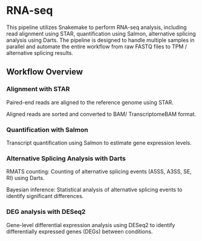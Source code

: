 # RNA-seq
This pipeline utilizes Snakemake to perform RNA-seq analysis, including read alignment using STAR, quantification using Salmon, alternative splicing analysis using Darts. The pipeline is designed to handle multiple samples in parallel and automate the entire workflow from raw FASTQ files to TPM / alternative splicing results.


## Workflow Overview

### Alignment with STAR
Paired-end reads are aligned to the reference genome using STAR.

Aligned reads are sorted and converted to BAM/ TranscriptomeBAM format.

### Quantification with Salmon
Transcript quantification using Salmon to estimate gene expression levels.

### Alternative Splicing Analysis with Darts
RMATS counting: Counting of alternative splicing events (A5SS, A3SS, SE, RI) using Darts.

Bayesian inference: Statistical analysis of alternative splicing events to identify significant differences.

### DEG analysis with DESeq2
Gene-level differential expression analysis using DESeq2 to identify differentially expressed genes (DEGs) between conditions.
